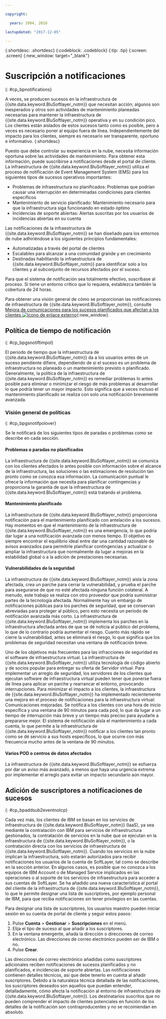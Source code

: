 ```yaml
---

copyright:

  years: 1994, 2018

lastupdated: "2017-12-05"

---
```


{:shortdesc: .shortdesc}
{:codeblock: .codeblock}
{:tip: .tip}
{:screen: .screen}
{:new_window: target="_blank"}


# Suscripción a notificaciones
{: #cp_bpnotifications}

A veces, se producen sucesos en la infraestructura de {{site.data.keyword.BluSoftlayer_notm}} que necesitan acción; algunos son inesperados y otros son actividades de mantenimiento planeadas necesarias para mantener la infraestructura de {{site.data.keyword.BluSoftlayer_notm}} operativa y en su condición pico. Los clientes están aislados de estos sucesos tanto como es posible, pero a veces es necesario poner al equipo fuera de línea. Independientemente del impacto para los clientes, siempre es necesario ser transparente, oportuno e informativo.
{:shortdesc}

Puesto que debe controlar su experiencia en la nube, necesita información oportuna sobre las actividades de mantenimiento. Para obtener esta información, puede suscribirse a notificaciones desde el portal de cliente. La infraestructura de {{site.data.keyword.BluSoftlayer_notm}} utiliza el proceso de notificación de Event Management System (EMS) para los siguientes tipos de sucesos operativos importantes:
* Problemas de infraestructura no planificados: Problemas que podrían causar una interrupción en determinadas condiciones para clientes específicos
* Mantenimiento de servicio planificado: Mantenimiento necesario para que la infraestructura siga funcionando en estado óptimo
* Incidencias de soporte abiertas: Alertas suscritas por los usuarios de incidencias abiertas en su cuenta

Las notificaciones de la infraestructura de {{site.data.keyword.BluSoftlayer_notm}} se han diseñado para los entornos de nube adhiriéndose a los siguientes principios fundamentales:
* Automatizadas a través del portal de clientes
* Escalables para alcanzar a una comunidad grande y en crecimiento
* Destinadas habilitando la infraestructura de {{site.data.keyword.BluSoftlayer_notm}} para identificar solo a los clientes y al subconjunto de recursos afectados por el suceso.

Para que el sistema de notificación sea totalmente efectivo, suscríbase al proceso. Si tiene un entorno crítico que lo requiera, establezca también la cobertura de 24 horas.

Para obtener una visión general de cómo se proporcionan las notificaciones de infraestructura de {{site.data.keyword.BluSoftlayer_notm}}, consulte [Mejora de comunicaciones para los sucesos planificados que afectan a los clientes ![Icono de enlace externo](../icons/launch-glyph.svg)](http://blog.softlayer.com/2014/improving-communications-customer-affecting-planned-events){:new_window}.

## Política de tiempo de notificación
{: #cp_bpgsnotiftimpol}

El periodo de tiempo que la infraestructura de {{site.data.keyword.BluSoftlayer_notm}} da a los usuarios antes de un suceso pendiente difiere, dependiendo de si el suceso es un problema de infraestructura no planeado o un mantenimiento previsto o planificado. Generalmente, la política de la infraestructura de {{site.data.keyword.BluSoftlayer_notm}} es remediar problemas lo antes posible para eliminar o minimizar el riesgo de más problemas al desarrollar lo que podría tener un mayor impacto. Esto significa que a veces incluso el mantenimiento planificado se realiza con solo una notificación brevemente avanzada.

### Visión general de políticas
{: #cp_bpgsnotifpolover}

Se le notificará de los siguientes tipos de paradas o problemas como se describe en cada sección.

#### Problemas o paradas no planificados
La infraestructura de {{site.data.keyword.BluSoftlayer_notm}} se comunica con los clientes afectados lo antes posible con información sobre el alcance de la infraestructura, las soluciones o las estimaciones de resolución tan pronto como se conozca esa información. La comunicación puntual le ofrece la información que necesita para planificar contingencias y proporciona la garantía de que la infraestructura de {{site.data.keyword.BluSoftlayer_notm}} está tratando el problema.

#### Mantenimiento planificado
La infraestructura de {{site.data.keyword.BluSoftlayer_notm}} proporciona notificación para el mantenimiento planificado con antelación a los sucesos. Hay momentos en que el mantenimiento de la infraestructura de {{site.data.keyword.BluSoftlayer_notm}} es una emergencia, lo que podría dar lugar a una notificación avanzada con menos tiempo. El objetivo es siempre encontrar el equilibrio ideal entre dar una cantidad razonable de avisos avanzados para permitirle planificar contingencias y actualizar o ampliar la infraestructura que normalmente da lugar a mejoras en la estabilidad global o a la adición de prestaciones necesarias.

#### Vulnerabilidades de la seguridad
La infraestructura de {{site.data.keyword.BluSoftlayer_notm}} aísla la zona afectada, crea un parche para cerrar la vulnerabilidad, y prueba el parche para asegurarse de que no esté afectada ninguna función colateral. A menudo, este trabajo se realiza con otro proveedor que podría suministrar partes de la tecnología afectada. Normalmente hay un embargo de notificaciones públicas para los parches de seguridad, que se conservan abreviadas para proteger al público, pero esto necesita un periodo de notificación avanzada más corto. La infraestructura de {{site.data.keyword.BluSoftlayer_notm}} implementa los parches en la infraestructura afectada antes de que se dé noticia al público del problema, lo que de lo contrario podría aumentar el riesgo. Cuanto más rápido se cierre la vulnerabilidad, antes se eliminará el riesgo, lo que significa que los problemas de seguridad necesitan una ventana de notificación breve.

Uno de los objetivos más frecuentes para las infracciones de seguridad es el software de infraestructura virtual. La infraestructura de {{site.data.keyword.BluSoftlayer_notm}} utiliza tecnología de código abierto y de socios popular para entregar su oferta de Servidor virtual. Para implementar un arreglo de seguridad, los servidores de los clientes que ejecutan software de infraestructura virtual pueden tener que ponerse fuera de línea para aplicar un parche y rearrancar el entorno, provocando interrupciones. Para minimizar el impacto a los clientes, la infraestructura de {{site.data.keyword.BluSoftlayer_notm}} ha implementado recientemente una mejora en el proceso de notificaciones para la infraestructura virtual: Comunicaciones mejoradas. Se notifica a los clientes con una hora de inicio específica y una ventana de 90 minutos para cada pod, lo que da lugar a un tiempo de interrupción más breve y un tiempo más preciso para ayudarle a prepararse mejor. El sistema de notificación aísla el mantenimiento a cada cuenta, lo que permite a la infraestructura de {{site.data.keyword.BluSoftlayer_notm}} notificar a los clientes tan pronto como se dé servicio a sus hosts específicos, lo que ocurre con más frecuencia mucho antes de la ventana de 90 minutos.

#### Varios POD o centros de datos afectados
La infraestructura de {{site.data.keyword.BluSoftlayer_notm}} se esfuerza por dar un aviso más avanzado, a menos que haya una urgencia extrema por implementar el arreglo para evitar un impacto secundario aún mayor.


## Adición de suscriptores a notificaciones de sucesos
{: #cp_bpaddsub2eventnotcp}

Cada vez más, los clientes de IBM se basan en los servicios de infraestructura de {{site.data.keyword.BluSoftlayer_notm}} (IaaS), ya sea mediante la contratación con IBM para servicios de infraestructura gestionados, la contratación de servicios en la nube que se ejecutan en la infraestructura de {{site.data.keyword.BluSoftlayer_notm}}, o la contratación directa con los servicios de infraestructura de {{site.data.keyword.BluSoftlayer_notm}}. Cuando los servicios en la nube implican la infraestructura, solo estarán autorizados para recibir notificaciones los usuarios de la cuenta de SoftLayer, tal como se describe en la sección anterior. En algunos casos, es posible que no conozca a los equipos de IBM Account o de Managed Service implicados en las operaciones o al soporte de los servicios de infraestructura para acceder a sus cuentas de SoftLayer. Se ha añadido una nueva característica al portal del cliente de la infraestructura de {{site.data.keyword.BluSoftlayer_notm}}, lo que le permite designar una lista de suscriptores, por ejemplo personal de IBM, para que reciba notificaciones sin tener privilegios en las cuentas.

Para designar una lista de suscriptores, los usuarios maestro pueden iniciar sesión en su cuenta de portal de cliente y seguir estos pasos:
1. Pulse **Cuenta** > **Gestionar** > **Suscripciones** en el menú.
2. Elija el tipo de suceso al que añadir a los suscriptores.
2. En la ventana emergente, añada la dirección o direcciones de correo electrónico. Las direcciones de correo electrónico pueden ser de IBM o no.
3. Pulse **Crear**.

Las direcciones de correo electrónico añadidas como suscriptores adicionales reciben notificaciones de sucesos planificados y no planificados, e incidencias de soporte abiertas. Las notificaciones contienen detalles técnicos, así que debe tenerlo en cuenta al añadir suscriptores. Debido a la naturaleza técnica detallada de las notificaciones, los suscriptores deseados son aquellos que puedan entender, detalladamente, cómo afecta la notificación al entorno de infraestructura de {{site.data.keyword.BluSoftlayer_notm}}. Los destinatarios suscritos que no pueden comprender el impacto de clientes potenciales en función de los detalles de la notificación son contraproducentes y no se recomiendan en absoluto.
